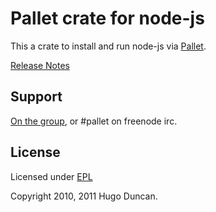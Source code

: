 # Pallet crate for node-js

This a crate to install and run node-js via [Pallet](http://pallet.github.com/pallet).

[Release Notes](https://github.com/pallet/node-js-crate/blob/master/ReleaseNotes.md)

## Support

[On the group](http://groups.google.com/group/pallet-clj), or #pallet on freenode irc.

## License

Licensed under [EPL](http://www.eclipse.org/legal/epl-v10.html)

Copyright 2010, 2011 Hugo Duncan.

